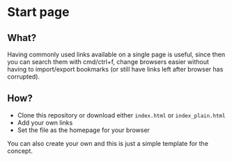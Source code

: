 # Start page

## What?

Having commonly used links available on a single page is useful, since then you can search them with cmd/ctrl+f, change browsers easier without having to import/export bookmarks (or still have links left after browser has corrupted).

## How?

- Clone this repository or download either `index.html` or `index_plain.html`
- Add your own links
- Set the file as the homepage for your browser

You can also create your own and this is just a simple template for the concept.
